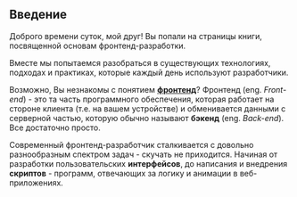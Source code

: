 ## Введение

Доброго времени суток, мой друг! Вы попали на страницы книги, посвященной основам фронтенд-разработки.

Вместе мы попытаемся разобраться в существующих технологиях, подходах и практиках, которые каждый день используют разработчики.

Возможно, Вы незнакомы с понятием [__фронтенд__](https://ru.wikipedia.org/wiki/Front_end_%D0%B8_back_end)? Фронтенд (eng. _Front-end_) - это та часть программного обеспечения, которая работает на стороне клиента (т.е. на вашем устройстве) и обменивается данными с серверной частью, которую обычно называют __бэкенд__ (eng. _Back-end_). Все достаточно просто.

Современный фронтенд-разработчик сталкивается с довольно разнообразным спектром задач - скучать не приходится. Начиная от разработки пользовательских __интерфейсов__, до написания и внедрения __скриптов__ - программ, отвечающих за логику и анимации в веб-приложениях.

